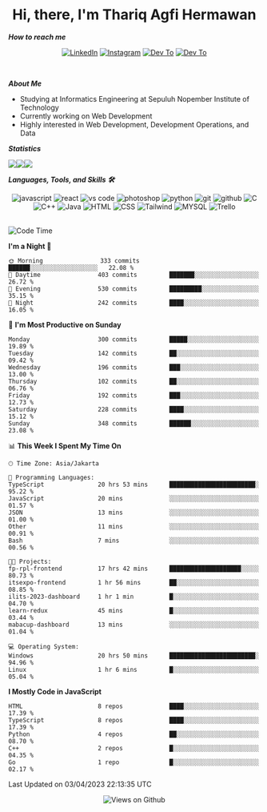 <div align="center">
  <h1>Hi, there, I'm Thariq Agfi Hermawan</h1>
</div>


***How to reach me***
<p align='center'>
   <a href="https://www.linkedin.com/in/thariqagfihermawan" target="_blank"><img src="https://img.shields.io/badge/LinkedIn-0077B5?style=for-the-badge&logo=linkedin&logoColor=white" alt="LinkedIn"></a>
   <a href="https://www.instagram.com/thoriqagfi" target="_blank"><img src="https://img.shields.io/badge/Instagram-E4405F?style=for-the-badge&logo=instagram&logoColor=white" alt="Instagram"></a>
   <a href="https://medium.com/@thoriq.aghfi60" target="_blank"><img src="https://img.shields.io/badge/Medium-12100E?style=for-the-badge&logo=medium&logoColor=white" alt="Dev To"></a>
   <a href="https://linktr.ee/thoriqagfi" target="_blank"><img src="https://img.shields.io/badge/linktree-1de9b6?style=for-the-badge&logo=linktree&logoColor=white" alt="Dev To"></a>
</p>

<br>

***About Me***
- Studying at Informatics Engineering at Sepuluh Nopember Institute of Technology
- Currently working on Web Development
- Highly interested in Web Development, Development Operations, and Data

***Statistics***

<!-- [![GitHub Streak](http://github-readme-streak-stats.herokuapp.com?user=thoriqagfi&theme=dark)](https://git.io/streak-stats) -->

<div align="center">
  <div style="display: flex;">
    <img src="http://github-readme-streak-stats.herokuapp.com?user=thoriqagfi&theme=chartreuse-dark"/>
    <img src="https://github-readme-stats.vercel.app/api/top-langs/?username=thoriqagfi&layout=compact&&theme=chartreuse-dark&langs_count=8)](https://github.com/thoriqagfi"/>
    <img src="https://github-readme-stats.vercel.app/api?username=thoriqagfi&show_icons=true&theme=chartreuse-dark"/>
  </div>
</div>

<!-- [![Top Langs](https://github-readme-stats.vercel.app/api/top-langs/?username=thoriqagfi&layout=compact&&theme=chartreuse-dark&langs_count=8)](https://github.com/thoriqagfi)
< ![Agfi's GitHub stats](https://github-readme-stats.vercel.app/api?username=thoriqagfi&show_icons=true&theme=chartreuse-dark) -->

***Languages, Tools, and Skills 🛠***

  <div align="center">
    <img src="https://img.shields.io/badge/JavaScript-F7DF1E?style=for-the-badge&logo=javascript&logoColor=black" alt="javascript" />
    <img src="https://img.shields.io/badge/React-61DAFB?style=for-the-badge&logo=react&logoColor=black" alt="react" />
    <img src="https://img.shields.io/badge/vs%20code-007ACC?style=for-the-badge&logo=visual%20studio%20code&logoColor=white" alt="vs code" />
    <img src="https://img.shields.io/badge/adobe%20photoshop-31A8FF?style=for-the-badge&logo=adobe%20photoshop&logoColor=white" alt="photoshop" />
    <img src="https://img.shields.io/badge/python-3776AB?style=for-the-badge&logo=python&logoColor=white" alt="python" />
    <img src="https://img.shields.io/badge/Git-F05032?style=for-the-badge&logo=git&logoColor=white" alt="git" />
    <img src="https://img.shields.io/badge/GitHub-100000?style=for-the-badge&logo=github&logoColor=white" alt="github" />
    <img src="https://img.shields.io/badge/c-%2300599C.svg?style=for-the-badge&logo=c&logoColor=white" alt="C" />
    <img src="https://img.shields.io/badge/c++-%2300599C.svg?style=for-the-badge&logo=c%2B%2B&logoColor=white" alt="C++" />
    <img src="https://img.shields.io/badge/Java-ED8B00?style=for-the-badge&logo=java&logoColor=white" alt="Java"/>
    <img src="https://img.shields.io/badge/HTML5-E34F26?style=for-the-badge&logo=html5&logoColor=white" alt="HTML" />
    <img src="https://img.shields.io/badge/CSS-239120?&style=for-the-badge&logo=css3&logoColor=white" alt ="CSS" />
    <img src="https://img.shields.io/badge/tailwindcss-%2338B2AC.svg?style=for-the-badge&logo=tailwind-css&logoColor=white" alt="Tailwind" />
    <img src="https://img.shields.io/badge/MySQL-00000F?style=for-the-badge&logo=mysql&logoColor=white" alt="MYSQL" />
    <img src="https://img.shields.io/badge/Trello-%23026AA7.svg?style=for-the-badge&logo=Trello&logoColor=white" alt="Trello" />
  </div><br>

<!--START_SECTION:waka-->
![Code Time](http://img.shields.io/badge/Code%20Time-264%20hrs%201%20min-blue)

**I'm a Night 🦉** 

```text
🌞 Morning                333 commits         ██████░░░░░░░░░░░░░░░░░░░   22.08 % 
🌆 Daytime                403 commits         ███████░░░░░░░░░░░░░░░░░░   26.72 % 
🌃 Evening                530 commits         █████████░░░░░░░░░░░░░░░░   35.15 % 
🌙 Night                  242 commits         ████░░░░░░░░░░░░░░░░░░░░░   16.05 % 
```
📅 **I'm Most Productive on Sunday** 

```text
Monday                   300 commits         █████░░░░░░░░░░░░░░░░░░░░   19.89 % 
Tuesday                  142 commits         ██░░░░░░░░░░░░░░░░░░░░░░░   09.42 % 
Wednesday                196 commits         ███░░░░░░░░░░░░░░░░░░░░░░   13.00 % 
Thursday                 102 commits         ██░░░░░░░░░░░░░░░░░░░░░░░   06.76 % 
Friday                   192 commits         ███░░░░░░░░░░░░░░░░░░░░░░   12.73 % 
Saturday                 228 commits         ████░░░░░░░░░░░░░░░░░░░░░   15.12 % 
Sunday                   348 commits         ██████░░░░░░░░░░░░░░░░░░░   23.08 % 
```


📊 **This Week I Spent My Time On** 

```text
🕑︎ Time Zone: Asia/Jakarta

💬 Programming Languages: 
TypeScript               20 hrs 53 mins      ████████████████████████░   95.22 % 
JavaScript               20 mins             ░░░░░░░░░░░░░░░░░░░░░░░░░   01.57 % 
JSON                     13 mins             ░░░░░░░░░░░░░░░░░░░░░░░░░   01.00 % 
Other                    11 mins             ░░░░░░░░░░░░░░░░░░░░░░░░░   00.91 % 
Bash                     7 mins              ░░░░░░░░░░░░░░░░░░░░░░░░░   00.56 % 

🐱‍💻 Projects: 
fp-rpl-frontend          17 hrs 42 mins      ████████████████████░░░░░   80.73 % 
itsexpo-frontend         1 hr 56 mins        ██░░░░░░░░░░░░░░░░░░░░░░░   08.85 % 
ilits-2023-dashboard     1 hr 1 min          █░░░░░░░░░░░░░░░░░░░░░░░░   04.70 % 
learn-redux              45 mins             █░░░░░░░░░░░░░░░░░░░░░░░░   03.44 % 
mabacup-dashboard        13 mins             ░░░░░░░░░░░░░░░░░░░░░░░░░   01.04 % 

💻 Operating System: 
Windows                  20 hrs 50 mins      ████████████████████████░   94.96 % 
Linux                    1 hr 6 mins         █░░░░░░░░░░░░░░░░░░░░░░░░   05.04 % 
```

**I Mostly Code in JavaScript** 

```text
HTML                     8 repos             ████░░░░░░░░░░░░░░░░░░░░░   17.39 % 
TypeScript               8 repos             ████░░░░░░░░░░░░░░░░░░░░░   17.39 % 
Python                   4 repos             ██░░░░░░░░░░░░░░░░░░░░░░░   08.70 % 
C++                      2 repos             █░░░░░░░░░░░░░░░░░░░░░░░░   04.35 % 
Go                       1 repo              █░░░░░░░░░░░░░░░░░░░░░░░░   02.17 % 
```




 Last Updated on 03/04/2023 22:13:35 UTC
<!--END_SECTION:waka-->

<div align="center">
<img src="https://komarev.com/ghpvc/?username=thoriqagfi&color=blue" alt="Views on Github" />
</div>